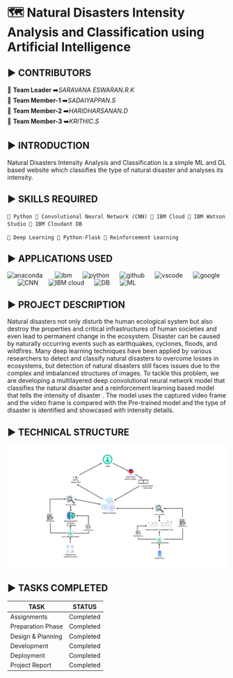 # :world_map: Natural Disasters Intensity Analysis and Classification using Artificial Intelligence

<picture>
  <source media="(prefers-color-scheme: dark)" srcset="https://github.com/IBM-EPBL/IBM-Project-18936-1659691440/blob/main/Project/Final%20Deliverables/7.%20Advertising%20Product/BANNER.png">
  <source media="(prefers-color-scheme: light)" srcset="https://github.com/IBM-EPBL/IBM-Project-18936-1659691440/blob/main/Project/Final%20Deliverables/7.%20Advertising%20Product/BANNER.png">
  
</picture>

## :arrow_forward: CONTRIBUTORS
:man:  <b>Team Leader </b>:arrow_right:<i>SARAVANA ESWARAN.R.K</i> <br>
:woman:  <b>Team Member-1 </b>:arrow_right:<i>SADAIYAPPAN.S</i>  <br>
:woman:  <b>Team Member-2 </b>:arrow_right:<i>HARIDHARSANAN.D</i>  <br>
:woman:  <b>Team Member-3 </b>:arrow_right:<i>KRITHIC.S</i>  

## :arrow_forward: INTRODUCTION
Natural Disasters Intensity Analysis and Classification is a simple ML and DL based website which classifies the type of natural disaster and analyses its intensity.

## :arrow_forward: SKILLS REQUIRED
 `🔷 Python
  🔶 Convolutional Neural Network (CNN)
  🔷 IBM Cloud
  🔶 IBM Watson Studio
  🔷 IBM Cloudant DB`
  
 `🔶 Deep Learning
  🔷 Python-Flask
  🔶 Reinforcement Learning`
  
## :arrow_forward: APPLICATIONS USED
 <p align="left">
<img src="https://icongr.am/simple/anaconda.svg?size=80&color=23e60a&colored=false" alt="anaconda" width="45" height="45"/> &nbsp;&nbsp;&nbsp;&nbsp;&nbsp;
<img src="https://icongr.am/simple/ibm.svg?size=80&color=000000&colored=false" alt="ibm" width="45" height="45"/>&nbsp;&nbsp;&nbsp;&nbsp;&nbsp;
<img src="https://icongr.am/devicon/python-original.svg?size=80&color=currentColor" alt="python" width="45" height="45"/>&nbsp;&nbsp;&nbsp;&nbsp;&nbsp;
<img src="https://icongr.am/devicon/github-original.svg?size=80&color=currentColor" alt="github" width="45" height="45"/>&nbsp;&nbsp;&nbsp;&nbsp;&nbsp;
<img src="https://cdn.jsdelivr.net/gh/devicons/devicon/icons/vscode/vscode-original.svg" alt="vscode" width="45" height="45"/>&nbsp;&nbsp;&nbsp;&nbsp;&nbsp;
<img src="https://icongr.am/devicon/chrome-original.svg?size=80&color=000000" alt="google" width="45" height="45"/>&nbsp;&nbsp;&nbsp;&nbsp;&nbsp;
<img src="https://icongr.am/material/chart-line.svg?size=80&color=000000" alt="CNN" width="45" height="45"/>&nbsp;&nbsp;&nbsp;&nbsp;&nbsp;
<img src="https://icongr.am/entypo/icloud.svg?size=80&color=3fcbd5" alt="IBM cloud" width="45" height="45"/>&nbsp;&nbsp;&nbsp;&nbsp;&nbsp;
<img src="https://icongr.am/entypo/database.svg?size=80&color=207f3c" alt="DB" width="45" height="45"/>&nbsp;&nbsp;&nbsp;&nbsp;&nbsp;
<img src="https://icongr.am/material/chart-scatter-plot.svg?size=80&color=e6360a" alt="ML" width="45" height="45"/>
</p>

## :arrow_forward: PROJECT DESCRIPTION
Natural disasters not only disturb the human ecological system but also destroy the properties and critical infrastructures of human societies and even lead to permanent change in the ecosystem. Disaster can be caused by naturally occurring events such as earthquakes, cyclones, floods, and wildfires. Many deep learning techniques have been applied by various researchers to detect and classify natural disasters to overcome losses in ecosystems, but detection of natural disasters still faces issues due to the complex and imbalanced structures of images. 
To tackle this problem, we are developing a multilayered deep convolutional neural network model that classifies the natural disaster and a reinforcement learning based model that tells the intensity of disaster . The model uses the captured video frame and the video frame is compared with the Pre-trained model and the type of disaster is identified and showcased with intensity details.

## :arrow_forward: TECHNICAL STRUCTURE
<picture>
  <source media="(prefers-color-scheme: dark)" srcset="https://github.com/IBM-EPBL/IBM-Project-18936-1659691440/blob/main/Project/Project%20Design%20%26%20Planning/Project%20Design%20Phase%20-%201/SOLUTION_ARCHITECTURE.png">
  <source media="(prefers-color-scheme: light)" srcset=" https://github.com/IBM-EPBL/IBM-Project-18936-1659691440/blob/main/Project/Project%20Design%20%26%20Planning/Project%20Design%20Phase%20-%201/SOLUTION_ARCHITECTURE.png">
  <img alt="Shows some natural disasters" src="https://github.com/IBM-EPBL/IBM-Project-18936-1659691440/blob/main/Project/Project%20Design%20%26%20Planning/Project%20Design%20Phase%20-%201/SOLUTION_ARCHITECTURE.png">
</picture>

## :arrow_forward: TASKS COMPLETED
| TASK  | STATUS | 
| --------------------------- | ------------ 
| Assignments                 | Completed |   
|  Preparation Phase   | Completed  |  
| Design & Planning   | Completed|    
|  Development  | Completed  |  
|  Deployment  | Completed |   
| Project Report              | Completed  |  

